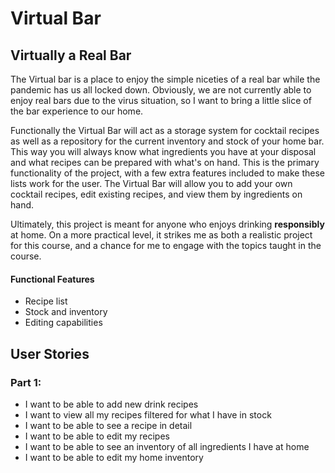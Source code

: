 # Virtual Bar

## Virtually a Real Bar


The Virtual bar is a place to enjoy the simple niceties of a real bar while the pandemic has us all locked down. 
Obviously, we are not currently able to enjoy real bars due to the virus situation, so I want to bring a little slice
of the bar experience to our home. 

Functionally the Virtual Bar will act as a storage system for cocktail recipes as well as a repository for the current 
inventory and stock of your home bar. This way you will always know what ingredients you have at your disposal and what 
recipes can be prepared with what's on hand. This is the primary functionality of the project, with a few extra 
features included to make these lists work for the user. The Virtual Bar will allow you to add your own cocktail 
recipes, edit existing recipes, and view them by ingredients on hand. 

Ultimately, this project is meant for anyone who enjoys drinking **responsibly** at home. On a more practical level, 
it strikes me as both a realistic project for this course, and a chance for me to engage with the topics taught in the 
course. 
 
#### Functional Features
- Recipe list 
- Stock and inventory 
- Editing capabilities 

## User Stories

### Part 1: 
- I want to be able to add new drink recipes
- I want to view all my recipes filtered for what I have in stock
- I want to be able to see a recipe in detail
- I want to be able to edit my recipes
- I want to be able to see an inventory of all ingredients I have at home
- I want to be able to edit my home inventory 